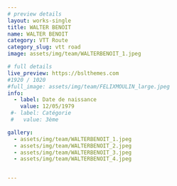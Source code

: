 ```yaml
---
# preview details
layout: works-single
title: WALTER BENOIT
name: WALTER BENOIT
category: VTT Route
category_slug: vtt road
image: assets/img/team/WALTERBENOIT_1.jpeg

# full details
live_preview: https://bslthemes.com
#1920 / 1020
#full_image: assets/img/team/FELIXMOULIN_large.jpeg
info:
  - label: Date de naissance
    value: 12/05/1979
 #- label: Catégorie 
 #   value: 3ème

gallery:
  - assets/img/team/WALTERBENOIT_1.jpeg
  - assets/img/team/WALTERBENOIT_2.jpeg
  - assets/img/team/WALTERBENOIT_3.jpeg
  - assets/img/team/WALTERBENOIT_4.jpeg


---
```

